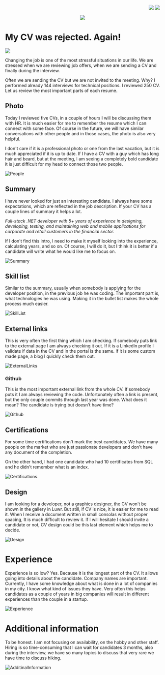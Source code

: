 
<!--Category:Article--> 
 <p align="right">
    <a href="http://productivitytools.tech/send-rocket-into-space-in-parts-how-to-estimate-large-projects/"><img src="Images/Header/ProductivityTools_green_40px_2.png" /><a> 
    <a href="https://github.com/pwujczyk/ProductivityTools.Articles"><img src="Images/Header/Github_border_40px.png" /></a>
</p>
<p align="center">
    <a href="http://productivitytools.tech/">
        <img src='Images/Header/LogoTitle_green_500px.png' />
    </a>
</p>

# My CV was rejected. Again!

<!--og-image-->
![](Images/Magda.jpg)

Changing the job is one of the most stressful situations in our life. We are stressed when we are reviewing job offers, when we are sending a CV and finally during the interview.

Often we are sending the CV but we are not invited to the meeting. Why? I performed already 144 interviews for technical positions. I reviewed 250 CV. Let us review the most important parts of each resume.

<!--more-->

## Photo

Today I reviewed five CVs, in a couple of hours I will be discussing them with HR. It is much easier for me to remember the resume which I can connect with some face. Of course in the future, we will have similar conversations with other people and in those cases, the photo is also very helpful.

I don't care if it is a professional photo or one from the last vacation, but it is much appreciated if it is up to date. If I have a CV with a guy which has long hair and beard, but at the meeting, I am seeing a completely bold candidate it is just difficult for my head to connect those two people.

![People](Images/People.png)

## Summary

I have never looked for just an interesting candidate. I always have some expectations, which are reflected in the job description. If your CV has a couple lines of summary it helps a lot. 

*Full-stack .NET developer with 5+ years of experience in designing, developing, 
testing, and maintaining web and mobile applications for corporate and retail customers in the financial sector.*

If I don't find this intro, I need to make it myself looking into the experience, calculating years, and so on. Of course, I will do it, but I think it is better if a candidate will write what he would like me to focus on.

![Summary](Images/Summary.jpeg)

## Skill list 

Similar to the summary, usually when somebody is applying for the developer position, in the previous job he was coding. The important part is, what technologies he was using. Making it in the bullet list makes the whole process much easier.

![SkillList](Images/Theatre.png)

## External links

This is very often the first thing which I am checking. If somebody puts link to the external page I am always checking it out. If it is a LinkedIn profile I validate if data in the CV and in the portal is the same. If it is some custom made page, a blog I quickly check them out. 

![ExternalLinks](Images/ExternalLinks.png)

### Github

This is the most important external link from the whole CV. If somebody puts it I am always reviewing the code. Unfortunately often a link is present, but the only couple commits through last year was done. What does it mean? The candidate is trying but doesn't have time? 

![Github](Images/Github.png)


## Certifications

For some time certifications don't mark the best candidates. We have many people on the market who are just passionate developers and don't have any document of the completion.

On the other hand, I had one candidate who had 10 certificates from SQL and he didn't remember what is an index.

![Certifications](Images/Graduation.jpeg)

## Design 

I am looking for a developer, not a graphics designer, the CV won't be shown in the gallery in Luwr. But still, if CV is nice, it is easier for me to read it. When I receive a document written in small consolas without proper spacing, It is much difficult to review it. If I will hesitate I should invite a candidate or not, CV design could be this last element which helps me to decide.

![Design](Images/Design.png)

# Experience

Experience is so low? Yes. Because it is the longest part of the CV. It allows going into details about the candidate. Company names are important. Currently, I have some knowledge about what is done in a lot of companies in my city. I know what kind of issues they have. Very often this helps candidates as a couple of years in big companies will result in different experiences than the couple in a startup. 

![Experience](Images/Warsaw.jpg)

# Additional information

To be honest. I am not focusing on availability, on the hobby and other staff. Hiring is so time-consuming that I can wait for candidates 3 months, also during the interview, we have so many topics to discuss that very rare we have time to discuss hiking. 

![AdditinalInformation](Images/Hiking.jpeg)